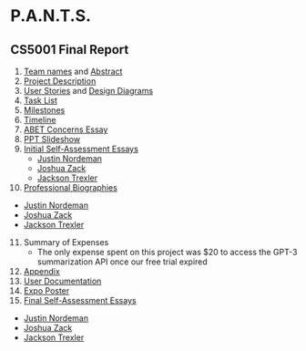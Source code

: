 # P.A.N.T.S.

## CS5001 Final  Report
1. [Team names](Project-description.md) and [Abstract](abstract.md)
2. [Project Description](Project-description.md)
3. [User Stories](User_Stories.md) and [Design Diagrams](Design_Diagrams/Design_Diagrams.md)
4. [Task List](Tasklist.md)
5. [Milestones](Milestones.md)
6. [Timeline](Timeline.md)
7. [ABET Concerns Essay](Assignment%20%237%20Essay.docx)
8. [PPT Slideshow](https://docs.google.com/presentation/d/1R2QSCEwBvEWZMPPAPQ5i0VN1hOjhfNsqYkyLQ2wZCxY/edit#slide=id.g2085d2ee081_1_30)
9. [Initial Self-Assessment Essays](individual_capstone_assesment/)
   - [Justin Nordeman](individual_capstone_assesment/SeniorDesign_Assignment3_Essay.docx)
   - [Joshua Zack](individual_capstone_assesment/Joshua%20Zack%20Individual%20capstone%20assessment.docx)
   - [Jackson Trexler](individual_capstone_assesment/JacksonTrexlerIndividualCapstoneAssessment.docx)
10. [Professional Biographies](Professional%20Biographys)
   - [Justin Nordeman](Professional%20Biographys/nordeman_professional_biography.md) 
   - [Joshua Zack](Professional%20Biographys/Professional%20Biography%20Josh%20Zack.md)
   - [Jackson Trexler](Professional%20Biographys/TrexlerProfessionalBiography.md)
11. Summary of Expenses
      - The only expense spent on this project was $20 to access the GPT-3 summarization API once our free trial expired
12. [Appendix](appendix.md)
13. [User Documentation](https://github.com/Quiltic/senior-design-NTZ/tree/main/user_docs)
14. [Expo Poster](https://docs.google.com/presentation/d/1ks0KUGZNSYpheQRF7wUp65X88whSnbDXYVudWKNsGo0/edit#slide=id.p)
15. [Final Self-Assessment Essays](final_individual_assesments/)
   - [Justin Nordeman](https://github.com/Quiltic/senior-design-NTZ/blob/main/final_individual_assesments/nordeman_final_evaluation.docx) 
   - [Joshua Zack]()
   - [Jackson Trexler]()
